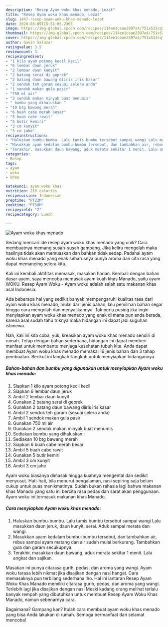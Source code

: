 ```yaml
---
description: "Resep Ayam woku khas menado, Lezat"
title: "Resep Ayam woku khas menado, Lezat"
slug: 1447-resep-ayam-woku-khas-menado-lezat
date: 2020-08-09T15:51:05.236Z
image: https://img-global.cpcdn.com/recipes/114ee1ceae2897a4/751x532cq70/ayam-woku-khas-menado-foto-resep-utama.jpg
thumbnail: https://img-global.cpcdn.com/recipes/114ee1ceae2897a4/751x532cq70/ayam-woku-khas-menado-foto-resep-utama.jpg
cover: https://img-global.cpcdn.com/recipes/114ee1ceae2897a4/751x532cq70/ayam-woku-khas-menado-foto-resep-utama.jpg
author: Gavin Salazar
ratingvalue: 3.5
reviewcount: 3
recipeingredient:
- "1 kilo ayam potong kecil kecil"
- "6 lembar daun jeruk"
- "2 lembar daun kunyit"
- "2 batang serai di geprek"
- "2 batang daun bawang diiris iris kasar"
- "2 sendok teh garam sesuai selera anda"
- "1 sendok makan gula pasir"
- "750 ml air"
- "2 sendok makan minyak buat menumis"
- " bumbu yang dihaluskan "
- "10 btg bawang merah"
- "6 buah cabe merah besar"
- "5 buah cabe rawit"
- "5 butir kemiri"
- "3 cm kunyit"
- "3 cm jahe"
recipeinstructions:
- "Haluskan bumbu-bumbu. Lalu tumis bumbu tersebut sampai wangi Lalu masukkan daun jeruk, daun kunyit, serai. Aduk sampai merata dan wangi."
- "Masukkan ayam kedalam bumbu-bumbu tersebut, dan tambahkan air, rebus sampai ayam matang dan air sudah mulai berkurang. Tambahkan gula dan garam secukupnya."
- "Terakhir, masukkan daun bawang, aduk merata sekitar 1 menit. Lalu angkat dan sajikan."
categories:
- Resep
tags:
- ayam
- woku
- khas

katakunci: ayam woku khas 
nutrition: 216 calories
recipecuisine: Indonesian
preptime: "PT22M"
cooktime: "PT58M"
recipeyield: "2"
recipecategory: Lunch

---
```



![Ayam woku khas menado](https://img-global.cpcdn.com/recipes/114ee1ceae2897a4/751x532cq70/ayam-woku-khas-menado-foto-resep-utama.jpg)

Sedang mencari ide resep ayam woku khas menado yang unik? Cara membuatnya memang susah-susah gampang. Jika keliru mengolah maka hasilnya tidak akan memuaskan dan bahkan tidak sedap. Padahal ayam woku khas menado yang enak seharusnya punya aroma dan cita rasa yang dapat memancing selera kita.

Kali ini kembali aktifitas memasak, masakan harian. Kembali dengan bahan dasar ayam, saya mencoba memasak ayam kuah khas Manado, yaitu ayam WOKU. Resep Ayam Woku - Ayam woku adalah salah satu makanan khas asal Indonesia.

Ada beberapa hal yang sedikit banyak mempengaruhi kualitas rasa dari ayam woku khas menado, mulai dari jenis bahan, lalu pemilihan bahan segar hingga cara mengolah dan menyajikannya. Tak perlu pusing jika ingin menyiapkan ayam woku khas menado yang enak di mana pun anda berada, karena asal sudah tahu triknya maka hidangan ini dapat jadi suguhan istimewa.


Nah, kali ini kita coba, yuk, kreasikan ayam woku khas menado sendiri di rumah. Tetap dengan bahan sederhana, hidangan ini dapat memberi manfaat untuk membantu menjaga kesehatan tubuh kita. Anda dapat membuat Ayam woku khas menado memakai 16 jenis bahan dan 3 tahap pembuatan. Berikut ini langkah-langkah untuk menyiapkan hidangannya.

<!--inarticleads1-->

##### Bahan-bahan dan bumbu yang digunakan untuk menyiapkan Ayam woku khas menado:

1. Siapkan 1 kilo ayam potong kecil kecil
1. Siapkan 6 lembar daun jeruk
1. Ambil 2 lembar daun kunyit
1. Gunakan 2 batang serai di geprek
1. Gunakan 2 batang daun bawang diiris iris kasar
1. Ambil 2 sendok teh garam (sesuai selera anda)
1. Ambil 1 sendok makan gula pasir
1. Gunakan 750 ml air
1. Gunakan 2 sendok makan minyak buat menumis
1. Sediakan  bumbu yang dihaluskan :
1. Sediakan 10 btg bawang merah
1. Siapkan 6 buah cabe merah besar
1. Ambil 5 buah cabe rawit
1. Gunakan 5 butir kemiri
1. Ambil 3 cm kunyit
1. Ambil 3 cm jahe


Ayam woku biasanya dimasak hingga kuahnya mengental dan sedikit menyusut. Hati-hati, bila menurut pengalaman, nasi sepiring saja belum cukup untuk puas menikmatinya. Sudah bukan rahasia lagi bahwa makanan khas Manado yang satu ini bercita rasa pedas dan sarat akan penggunaan. Ayam woku ini termasuk makanan khas Manado. 

<!--inarticleads2-->

##### Cara menyiapkan Ayam woku khas menado:

1. Haluskan bumbu-bumbu. Lalu tumis bumbu tersebut sampai wangi Lalu masukkan daun jeruk, daun kunyit, serai. Aduk sampai merata dan wangi.
1. Masukkan ayam kedalam bumbu-bumbu tersebut, dan tambahkan air, rebus sampai ayam matang dan air sudah mulai berkurang. Tambahkan gula dan garam secukupnya.
1. Terakhir, masukkan daun bawang, aduk merata sekitar 1 menit. Lalu angkat dan sajikan.


Masakan ini punya citarasa gurih, pedas, dan aroma yang wangi. Ayam woku terasa lebih nikmat jika disajikan dengan nasi hangat. Cara memasaknya pun terbilang sederhana lho. Hal ini lantaran Resep Ayam Woku Khas Manado memiliki citarasa gurih, pedas, dan aroma yang wangi. Terlebih lagi jika disajikan dengan nasi Meski kadang orang melihat terlalu banyak rempah yang dibutuhkan untuk membuat Resep Ayam Woku Khas Manado, namun sebenarnya cara. 

Bagaimana? Gampang kan? Itulah cara membuat ayam woku khas menado yang bisa Anda lakukan di rumah. Semoga bermanfaat dan selamat mencoba!

